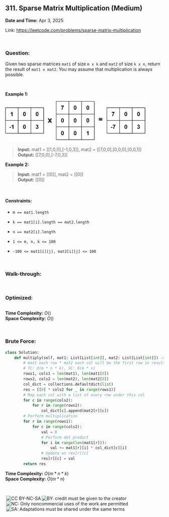 ## 311. Sparse Matrix Multiplication (Medium)
**Date and Time:** Apr 3, 2025

Link: https://leetcode.com/problems/sparse-matrix-multiplication

<br>

### Question:
Given two sparse matrices `mat1` of size `m x k` and `mat2` of size `k x n`, return the result of `mat1 x mat2`. You may assume that multiplication is always possible.

<br>

**Example 1:**

<img src="../images/311.jpg" width=450>

> **Input:** mat1 = [[1,0,0],[-1,0,3]], mat2 = [[7,0,0],[0,0,0],[0,0,1]] <br>
> **Output:** [[7,0,0],[-7,0,3]] <br>

**Example 2:**
> **Input:** mat1 = [[0]], mat2 = [[0]] <br>
> **Output:** [[0]] <br>

<br>

#### Constraints:
* `m == mat1.length`

* `k == mat1[i].length == mat2.length`

* `n == mat2[i].length`

* `1 <= m, n, k <= 100`

* `-100 <= mat1[i][j], mat2[i][j] <= 100`

<br>

### Walk-through: 


<br>

### Optimized:
```python

```
**Time Complexity:** $O()$ <br>
**Space Complexity:** $O()$

<br>

### Brute Force:
```python
class Solution:
    def multiply(self, mat1: List[List[int]], mat2: List[List[int]]) -> List[List[int]]:
        # mat1 each row * mat2 each col will be the first row in result matrix
        # TC: O(m * n * k), SC: O(m * n)
        rows1, cols1 = len(mat1), len(mat1[0])
        rows2, cols2 = len(mat2), len(mat2[0])
        col_dict = collections.defaultdict(list)
        res = [[0] * cols2 for _ in range(rows1)]
        # Map each col with a list of every row under this col
        for c in range(cols2):
            for r in range(rows2):
                col_dict[c].append(mat2[r][c])
        # Perform multiplication
        for r in range(rows1):
            for c in range(cols2):
                val = 0
                # Perform dot product
                for i in range(len(mat1[r])):
                    val += mat1[r][i] * col_dict[c][i]
                # Update on res[r][c]
                res[r][c] = val
        return res
```
**Time Complexity:** $O(m*n*k)$ <br>
**Space Complexity:** $O(m*n)$

<br>

<img style="height:22px!important;margin-left:3px;vertical-align:text-bottom;" src="https://mirrors.creativecommons.org/presskit/icons/cc.svg?ref=chooser-v1" alt="CC BY-NC-SA" title="CC BY-NC-SA"><img style="height:22px!important;margin-left:3px;vertical-align:text-bottom;" src="https://mirrors.creativecommons.org/presskit/icons/by.svg?ref=chooser-v1" alt="BY: credit must be given to the creator" title="BY: credit must be given to the creator"><img style="height:22px!important;margin-left:3px;vertical-align:text-bottom;" src="https://mirrors.creativecommons.org/presskit/icons/nc.svg?ref=chooser-v1" alt="NC: Only noncommercial uses of the work are permitted" title="NC: Only noncommercial uses of the work are permitted"><img style="height:22px!important;margin-left:3px;vertical-align:text-bottom;" src="https://mirrors.creativecommons.org/presskit/icons/sa.svg?ref=chooser-v1" alt="SA: Adaptations must be shared under the same terms" title="SA: Adaptations must be shared under the same terms">